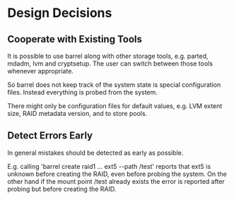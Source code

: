 
Design Decisions
================


Cooperate with Existing Tools
-----------------------------

It is possible to use barrel along with other storage tools,
e.g. parted, mdadm, lvm and cryptsetup. The user can switch between
those tools whenever appropriate.

So barrel does not keep track of the system state is special
configuration files. Instead everything is probed from the system.

There might only be configuration files for default values, e.g. LVM
extent size, RAID metadata version, and to store pools.


Detect Errors Early
-------------------

In general mistakes should be detected as early as possible.

E.g. calling 'barrel create raid1 ... ext5 --path /test' reports that
ext5 is unknown before creating the RAID, even before probing the
system. On the other hand if the mount point /test already exists the
error is reported after probing but before creating the RAID.

